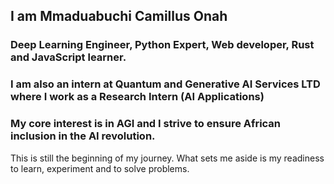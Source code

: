 ## I am Mmaduabuchi Camillus Onah
### Deep Learning Engineer, Python Expert, Web developer, Rust and JavaScript learner.
### I am also an intern at Quantum and Generative AI Services LTD where I work as a Research Intern (AI Applications)

### My core interest is in AGI and I strive to ensure African inclusion in the AI revolution.

This is still the beginning of my journey. 
What sets me aside is my readiness to learn, experiment and to solve problems.


<!--
**mconah/mconah** is a ✨ _special_ ✨ repository because its `README.md` (this file) appears on your GitHub profile.

Here are some ideas to get you started:

- 🔭 I’m currently working on ...
- 🌱 I’m currently learning ...
- 👯 I’m looking to collaborate on ...
- 🤔 I’m looking for help with ...
- 💬 Ask me about ...
- 📫 How to reach me: ...
- 😄 Pronouns: ...
- ⚡ Fun fact: ...
-->
